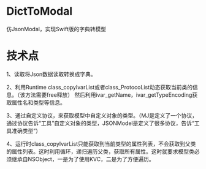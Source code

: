 # DictToModal
仿JsonModal，实现Swift版的字典转模型
# 技术点

1、读取将Json数据读取转换成字典。

2、利用Runtime class_copyIvarList或者class_ProtocoList动态获取当前类的信息。（该方法需要free释放） 然后利用ivar_getName，ivar_getTypeEncoding获取属性名和类型等信息。

3、通过自定义协议，来获取模型中自定义对象的类型。（MJ是定义了一个协议，通过协议告诉“工具”自定义对象的类型，JSONModel是定义了很多协议，告诉“工具准确类型”）

4、运行时class_copyIvarList只能获取到当前类型的属性列表，不会获取到父类的属性列表。这时利用循环，递归遍历父类，获取所有属性。这时就要求模型类必须继承自NSObject，一是为了使用KVC，二是为了方便遍历。 
